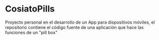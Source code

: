 CosiatoPills
============

Proyecto personal en el desarrollo de un App para dispositivos móviles, el repositorio contiene el código fuente de una aplicación que hace las funciones de un "pill box"
